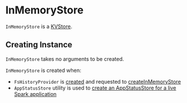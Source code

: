 # InMemoryStore

`InMemoryStore` is a [KVStore](KVStore.md).

## Creating Instance

`InMemoryStore` takes no arguments to be created.

`InMemoryStore` is created when:

* `FsHistoryProvider` is [created](../history-server/FsHistoryProvider.md#listing) and requested to [createInMemoryStore](../history-server/FsHistoryProvider.md#createInMemoryStore)
* `AppStatusStore` utility is used to [create an AppStatusStore for a live Spark application](../status/AppStatusStore.md#createLiveStore)
